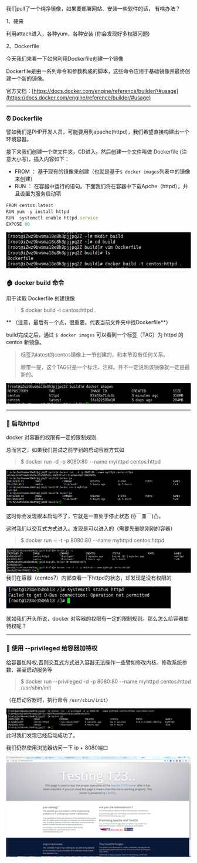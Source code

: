 我们pull了一个纯净镜像，如果要部署网站、安装一些软件的话， 有啥办法？

1、硬来

利用attach进入，各种yum，各种安装 \(你会发现好多权限问题\)

2、Dockerfile

今天我们来看一下如何利用Dockerfile创建一个镜像

Dockerfile是由一系列命令和参数构成的脚本，这些命令应用于基础镜像并最终创建一个新的镜像。

官方文档：[https://docs.docker.com/engine/reference/builder/\#usage](https://docs.docker.com/engine/reference/builder/#usage)

---

### ⏰ Dockerfile

譬如我们是PHP开发人员，可能要用到apache\(httpd\)，我们希望直接构建出一个环境容器。

接下来我们创建一个空文件夹，CD进入。然后创建一个文件叫做 Dockerfile \(注意大小写\)，插入内容如下：

* FROM ： 基于现有的镜像来创建（也就是基于`$ docker images`列表中的镜像来创建）
* RUN ： 在容器中运行的语句。下面我们将在容器中下载Apche（httpd），并且设置为服务启动项

```js
FROM centos:latest
RUN yum -y install httpd
RUN  systemctl enable httpd.service
EXPOSE 80
```

![](/assets/659659569import.png)

### 🏠 docker build 命令

用于读取 Dockerfile 创建镜像

> $ docker build -t centos:httpd .

** （注意，最后有一个点，很重要。代表当前文件夹中找Dockerfile**）

build完成之后，通过 `$ docker images` 可以看到一个标签（TAG）为 httpd 的 centos 新镜像。

> 标签为latest的centos镜像上一节创建的，和本节没有任何关系。
>
> 顺带一提，这个TAG只是一个标注、注释。并不一定说明该镜像就一定是最新的。

![](/assets/213123123import.png)

---

### 🌼 启动httpd

docker 对容器的权限有一定的限制规则

总而言之，如果我们尝试之前学到的启动容器方式如

> $ docker run  -d -p 8080:80 --name myhttpd centos:httpd

![](/assets/67342import.png)

这时你会发现根本启动不了，它就是一直处于停止状态  \(╬￣皿￣\)凸。

这时我们以交互式方式进入。发现是可以进入的（需要先删除刚刚的容器）

> $ docker run -i -t  -p 8080:80 --name myhttpd centos:httpd

![](/assets/54545544545import.png)我们在容器（centos7）内部查看一下httpd的状态，却发现是没有权限的

![](/assets/56565import.png)

就如我们开头所说，docker 对容器的权限有一定的限制规则。那么怎么给容器加特权呢？

---

### 🍁 使用 --privileged 给容器加特权 

给容器加特权,否则交互式方式进入容器无法操作一些譬如修改内核、修改系统参数、甚至启动服务等

> $ docker run --privileged -d -p 8080:80 --name myhttpd centos:httpd /usr/sbin/init

（在启动容器时，执行命令 `/usr/sbin/init`）

![](/assets/1312331123import.png)此时我们发现已经启动成功了。

我们仍然使用浏览器访问一下 ip + 8080端口

![](/assets/6656766import.png)

